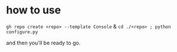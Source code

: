 # how to use

``gh repo create <repo> --template Console`` & ``cd ./<repo> ; python configure.py``

and then you'll be ready to go.
